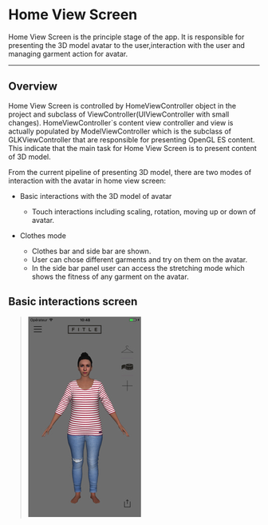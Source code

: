 # Home View Screen

Home View Screen is the principle stage of the app. It is responsible for presenting the 3D model avatar to the user,interaction with the user and managing garment action for avatar.

---

## Overview

Home View Screen is controlled by HomeViewController object in the project and subclass of ViewController\(UIViewController with small changes\). HomeViewController\`s content view controller and view is actually populated by ModelViewController which is the subclass of GLKViewController that are responsible for presenting OpenGL ES content. This indicate that the main task for Home View Screen is to present content of 3D model.

From the current pipeline of presenting 3D model, there are two modes of interaction with the avatar in home view screen:

* Basic interactions with the 3D model of avatar
  * Touch interactions including scaling, rotation, moving up or down of avatar.
* Clothes mode

  * Clothes bar and side bar are shown.
  * User can chose different garments and try on them on the avatar.
  * In the side bar panel user can access the stretching mode which shows the fitness of any garment on the avatar.

## Basic interactions screen

> ![](/overview.jpg)



















